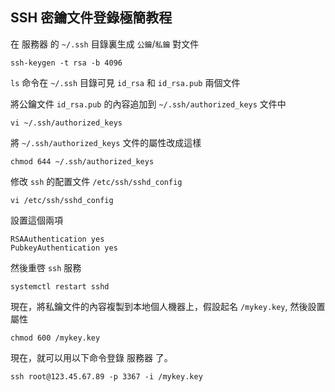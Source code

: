 ## SSH 密鑰文件登錄極簡教程

在 服務器 的 `~/.ssh` 目錄裏生成 `公鑰`/`私鑰` 對文件
```
ssh-keygen -t rsa -b 4096
```
`ls` 命令在 `~/.ssh` 目錄可見 `id_rsa` 和 `id_rsa.pub` 兩個文件

將公鑰文件 `id_rsa.pub` 的內容追加到 `~/.ssh/authorized_keys` 文件中
```
vi ~/.ssh/authorized_keys
```
將 `~/.ssh/authorized_keys` 文件的屬性改成這樣
```
chmod 644 ~/.ssh/authorized_keys
```
修改 `ssh` 的配置文件 `/etc/ssh/sshd_config`
```
vi /etc/ssh/sshd_config
```
設置這個兩項
```
RSAAuthentication yes
PubkeyAuthentication yes
```
然後重啓 `ssh` 服務
```
systemctl restart sshd
```
現在，將私鑰文件的內容複製到本地個人機器上，假設起名 `/mykey.key`, 然後設置屬性
```
chmod 600 /mykey.key
```
現在，就可以用以下命令登錄 服務器 了。
```
ssh root@123.45.67.89 -p 3367 -i /mykey.key
```
